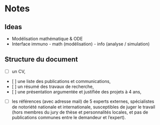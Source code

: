 # Notes


## Ideas

- Modélisation mathématique & ODE
- Interface immuno - math (modélisation) - info (analyse / simulation) 


## Structure du document

  - [ ] un CV,
  - [ ] une liste des publications et communications,
  - [ ] un résumé des travaux de recherche,
  - [ ] une présentation argumentée et justifiée des projets à 4 ans,
  - [ ] les références (avec adresse mail) de 5 experts externes, spécialistes de notoriété nationale et internationale, susceptibles de juger le travail (hors membres du jury de thèse et personnalités locales, et pas de publications communes entre le demandeur et l’expert).




